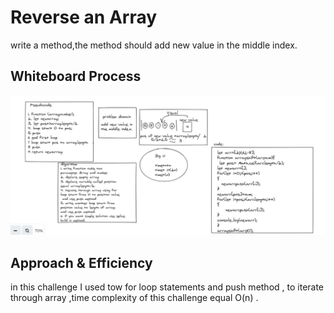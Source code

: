 # Reverse an Array
<!-- Description of the challenge -->
 write a  method,the method should add new value in
the middle index.

## Whiteboard Process
<!-- Embedded whiteboard image -->

![array-insert-shift](../img/shift-insert-array.PNG)

## Approach & Efficiency
<!-- What approach did you take? Discuss Why. What is the Big O space/time for this approach? -->

in this challenge I used tow for loop statements and push method , to iterate through array ,time complexity of this challenge equal O(n) .

